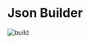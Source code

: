 # Json Builder

![build](https://github.com/JSONBuilder/jsonBuilder/actions/workflows/build.yml/badge.svg)
